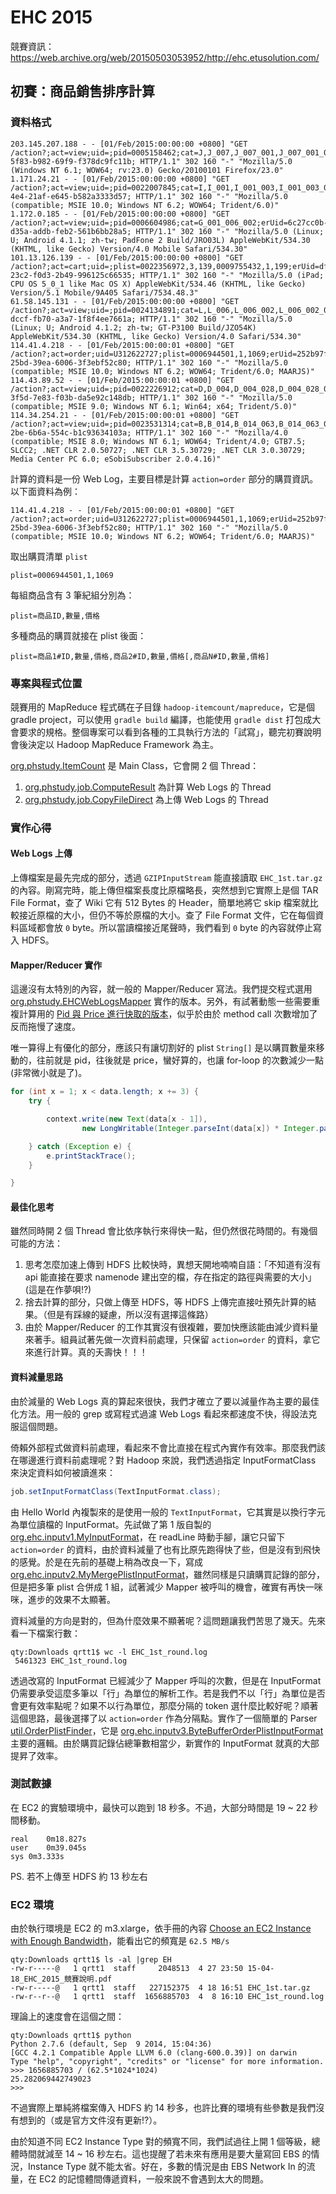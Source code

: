 # EHC 2015

競賽資訊：https://web.archive.org/web/20150503053952/http://ehc.etusolution.com/

## 初賽：商品銷售排序計算

### 資料格式

```
203.145.207.188 - - [01/Feb/2015:00:00:00 +0800] "GET /action?;act=view;uid=;pid=0005158462;cat=J,J_007,J_007_001,J_007_001_001;erUid=41ee27d6-5f83-b982-69f9-f378dc9fc11b; HTTP/1.1" 302 160 "-" "Mozilla/5.0 (Windows NT 6.1; WOW64; rv:23.0) Gecko/20100101 Firefox/23.0"
1.171.24.21 - - [01/Feb/2015:00:00:00 +0800] "GET /action?;act=view;uid=;pid=0022007845;cat=I,I_001,I_001_003,I_001_003_016;erUid=a6ef6b96-4e4-21af-e645-b582a3333d57; HTTP/1.1" 302 160 "-" "Mozilla/5.0 (compatible; MSIE 10.0; Windows NT 6.2; WOW64; Trident/6.0)"
1.172.0.185 - - [01/Feb/2015:00:00:00 +0800] "GET /action?;act=view;uid=;pid=0006604986;cat=G_001_006_002;erUid=6c27cc0b-d35a-addb-feb2-561b6bb28a5; HTTP/1.1" 302 160 "-" "Mozilla/5.0 (Linux; U; Android 4.1.1; zh-tw; PadFone 2 Build/JRO03L) AppleWebKit/534.30 (KHTML, like Gecko) Version/4.0 Mobile Safari/534.30"
101.13.126.139 - - [01/Feb/2015:00:00:00 +0800] "GET /action?;act=cart;uid=;plist=0022356972,3,139,0009755432,1,199;erUid=dfba63c-23c2-f0d3-2b49-996125c66535; HTTP/1.1" 302 160 "-" "Mozilla/5.0 (iPad; CPU OS 5_0_1 like Mac OS X) AppleWebKit/534.46 (KHTML, like Gecko) Version/5.1 Mobile/9A405 Safari/7534.48.3"
61.58.145.131 - - [01/Feb/2015:00:00:00 +0800] "GET /action?;act=view;uid=;pid=0024134891;cat=L,L_006,L_006_002,L_006_002_030;erUid=280f45c-dccf-fb70-a3a7-1f8f4ee7661a; HTTP/1.1" 302 160 "-" "Mozilla/5.0 (Linux; U; Android 4.1.2; zh-tw; GT-P3100 Build/JZO54K) AppleWebKit/534.30 (KHTML, like Gecko) Version/4.0 Safari/534.30"
114.41.4.218 - - [01/Feb/2015:00:00:01 +0800] "GET /action?;act=order;uid=U312622727;plist=0006944501,1,1069;erUid=252b97f1-25bd-39ea-6006-3f3ebf52c80; HTTP/1.1" 302 160 "-" "Mozilla/5.0 (compatible; MSIE 10.0; Windows NT 6.2; WOW64; Trident/6.0; MAARJS)"
114.43.89.52 - - [01/Feb/2015:00:00:01 +0800] "GET /action?;act=view;uid=;pid=0022226912;cat=D,D_004,D_004_028,D_004_028_095;erUid=7ec350c-3f5d-7e83-f03b-da5e92c148db; HTTP/1.1" 302 160 "-" "Mozilla/5.0 (compatible; MSIE 9.0; Windows NT 6.1; Win64; x64; Trident/5.0)"
114.34.254.21 - - [01/Feb/2015:00:00:01 +0800] "GET /action?;act=view;uid=;pid=0023531314;cat=B,B_014,B_014_063,B_014_063_003;erUid=1f56717c-2be-6b6a-554c-b1c93634103a; HTTP/1.1" 302 160 "-" "Mozilla/4.0 (compatible; MSIE 8.0; Windows NT 6.1; WOW64; Trident/4.0; GTB7.5; SLCC2; .NET CLR 2.0.50727; .NET CLR 3.5.30729; .NET CLR 3.0.30729; Media Center PC 6.0; eSobiSubscriber 2.0.4.16)"
```

計算的資料是一份 Web Log，主要目標是計算 `action=order` 部分的購買資訊。以下面資料為例：

```
114.41.4.218 - - [01/Feb/2015:00:00:01 +0800] "GET /action?;act=order;uid=U312622727;plist=0006944501,1,1069;erUid=252b97f1-25bd-39ea-6006-3f3ebf52c80; HTTP/1.1" 302 160 "-" "Mozilla/5.0 (compatible; MSIE 10.0; Windows NT 6.2; WOW64; Trident/6.0; MAARJS)"
```

取出購買清單 `plist`

```
plist=0006944501,1,1069
```

每組商品含有 3 筆紀組分別為：

```
plist=商品ID,數量,價格
```

多種商品的購買就接在 plist 後面：

```
plist=商品1#ID,數量,價格,商品2#ID,數量,價格[,商品N#ID,數量,價格]
```

### 專案與程式位置

競賽用的 MapReduce 程式碼在子目錄 `hadoop-itemcount/mapreduce`，它是個 gradle project，可以使用 `gradle build` 編譯，也能使用 `gradle dist` 打包成大會要求的規格。整個專案可以看到各種的工具執行方法的「試寫」，聽完初賽說明會後決定以 Hadoop MapReduce Framework 為主。

[org.phstudy.ItemCount](https://github.com/phstudy/ehc2015/blob/8c5d38a663565692c615028a702ab13599550e34/hadoop-itemcount/mapreduce/src/main/java/org/phstudy/ItemCount.java) 是 Main Class，它會開 2 個 Thread：

1. [org.phstudy.job.ComputeResult](https://github.com/phstudy/ehc2015/blob/8c5d38a663565692c615028a702ab13599550e34/hadoop-itemcount/mapreduce/src/main/java/org/phstudy/job/ComputeResult.java) 為計算 Web Logs 的 Thread
1. [org.phstudy.job.CopyFileDirect](https://github.com/phstudy/ehc2015/blob/8c5d38a663565692c615028a702ab13599550e34/hadoop-itemcount/mapreduce/src/main/java/org/phstudy/job/CopyFileDirect.java) 為上傳 Web Logs 的 Thread

### 實作心得

#### Web Logs 上傳 

上傳檔案是最先完成的部分，透過 `GZIPInputStream` 能直接讀取 `EHC_1st.tar.gz` 的內容。剛寫完時，能上傳但檔案長度比原檔略長，突然想到它實際上是個 TAR File Format，查了 Wiki 它有 512 Bytes 的 Header，簡單地將它 skip 檔案就比較接近原檔的大小，但仍不等於原檔的大小。查了 File Format 文件，它在每個資料區域都會放 `0` byte。所以當讀檔接近尾聲時，我們看到 `0` byte 的內容就停止寫入 HDFS。

#### Mapper/Reducer 實作

這邊沒有太特別的內容，就一般的 Mapper/Reducer 寫法。我們提交程式選用 [org.phstudy.EHCWebLogsMapper](https://github.com/phstudy/ehc2015/blob/8c5d38a663565692c615028a702ab13599550e34/hadoop-itemcount/mapreduce/src/main/java/org/phstudy/EHCWebLogsMapper.java) 實作的版本。另外，有試著動態一些需要重複計算用的 [Pid 與 Price 進行快取的版本](https://github.com/phstudy/ehc2015/blob/8c5d38a663565692c615028a702ab13599550e34/hadoop-itemcount/mapreduce/src/main/java/org/phstudy/EHCWebLogsCachedPidPricedMapper.java)，似乎於由於 method call 次數增加了反而拖慢了速度。

唯一算得上有優化的部分，應該只有讓切割好的 plist `String[]` 是以購買數量來移動的，往前就是 pid，往後就是 price，蠻好算的，也讓 for-loop 的次數減少一點 (非常微小就是了)。

```java
for (int x = 1; x < data.length; x += 3) {
    try {

        context.write(new Text(data[x - 1]),
                new LongWritable(Integer.parseInt(data[x]) * Integer.parseInt(data[x + 1])));

    } catch (Exception e) {
        e.printStackTrace();
    }

}
```

#### 最佳化思考

雖然同時開 2 個 Thread 會比依序執行來得快一點，但仍然很花時間的。有幾個可能的方法：

1. 思考怎麼加速上傳到 HDFS 比較快時，異想天開地喃喃自語：「不知道有沒有 api 能直接在要求 namenode 建出空的檔，存在指定的路徑與需要的大小」(這是在作夢唄!?)
1. 捨去計算的部分，只做上傳至 HDFS，等 HDFS 上傳完直接吐預先計算的結果。（但是有踩線的疑慮，所以沒有選擇這條路）
1. 由於 Mapper/Reducer 的工作其實沒有很複雜，要加快應該能由減少資料量來著手。組員試著先做一次資料前處理，只保留 `action=order` 的資料，拿它來進行計算。真的夭壽快！！！


#### 資料減量思路

由於減量的 Web Logs 真的算起來很快，我們才確立了要以減量作為主要的最佳化方法。用一般的 grep 或寫程式過濾 Web Logs 看起來都速度不快，得設法克服這個問題。

倚賴外部程式做資料前處理，看起來不會比直接在程式內實作有效率。那麼我們該在哪邊進行資料前處理呢？對 Hadoop 來說，我們透過指定 InputFormatClass 來決定資料如何被讀進來：

```java
job.setInputFormatClass(TextInputFormat.class);
```

由 Hello World 內複製來的是使用一般的 `TextInputFormat`，它其實是以換行字元為單位讀檔的 InputFormat。先試做了第 1 版自製的 [org.ehc.inputv1.MyInputFormat](https://github.com/phstudy/ehc2015/blob/8c5d38a663565692c615028a702ab13599550e34/hadoop-itemcount/mapreduce/src/main/java/org/ehc/inputv1/MyInputFormat.java)，在 readLine 時動手腳，讓它只留下 `action=order` 的資料，由於資料減量了也有比原先跑得快了些，但是沒有到飛快的感覺。於是在先前的基礎上稍為改良一下，寫成 [org.ehc.inputv2.MyMergePlistInputFormat](https://github.com/phstudy/ehc2015/blob/8c5d38a663565692c615028a702ab13599550e34/hadoop-itemcount/mapreduce/src/main/java/org/ehc/inputv2/MyMergePlistInputFormat.java)，雖然同樣是只讀購買記錄的部分，但是把多筆 plist 合併成 1 組，試著減少 Mapper 被呼叫的機會，確實有再快一咪咪，進步的效果不太顯著。

資料減量的方向是對的，但為什麼效果不顯著呢？這問題讓我們苦思了幾天。先來看一下檔案行數：

```
qty:Downloads qrtt1$ wc -l EHC_1st_round.log
 5461323 EHC_1st_round.log
```

透過改寫的 InputFormat 已經減少了 Mapper 呼叫的次數，但是在 InputFormat 仍需要承受這麼多筆以「行」為單位的解析工作。若是我們不以「行」為單位是否會更有效率點呢？如果不以行為單位，那麼分隔的 token 選什麼比較好呢？順著這個思路，最後選擇了以 `action=order` 作為分隔點。實作了一個簡單的 Parser [util.OrderPlistFinder](https://github.com/phstudy/ehc2015/blob/8c5d38a663565692c615028a702ab13599550e34/hadoop-itemcount/mapreduce/src/main/java/util/OrderPlistFinder.java)，它是 [org.ehc.inputv3.ByteBufferOrderPlistInputFormat](https://github.com/phstudy/ehc2015/blob/8c5d38a663565692c615028a702ab13599550e34/hadoop-itemcount/mapreduce/src/main/java/org/ehc/inputv3/ByteBufferOrderPlistInputFormat.java) 主要的邏輯。由於購買記錄佔總筆數相當少，新實作的 InputFormat 就真的大部提昇了效率。


### 測試數據

在 EC2 的實驗環境中，最快可以跑到 18 秒多。不過，大部分時間是 19 ~ 22 秒間移動。

```
real	0m18.827s
user	0m39.045s
sys	0m3.333s
```

PS. 若不上傳至 HDFS 約 13 秒左右


### EC2 環境

由於執行環境是 EC2 的 m3.xlarge，依手冊的內容 [Choose an EC2 Instance with Enough Bandwidth](http://docs.aws.amazon.com/AWSEC2/latest/UserGuide/ebs-ec2-config.html)，能看出它的頻寬是 `62.5 MB/s`

```
qty:Downloads qrtt1$ ls -al |grep EH
-rw-r-----@   1 qrtt1  staff     2048513  4 27 23:50 15-04-18_EHC_2015_競賽說明.pdf
-rw-r-----@   1 qrtt1  staff   227152375  4 18 16:51 EHC_1st.tar.gz
-rw-r--r--@   1 qrtt1  staff  1656885703  4  8 16:10 EHC_1st_round.log
```

理論上的速度會在這個之間：

```
qty:Downloads qrtt1$ python
Python 2.7.6 (default, Sep  9 2014, 15:04:36)
[GCC 4.2.1 Compatible Apple LLVM 6.0 (clang-600.0.39)] on darwin
Type "help", "copyright", "credits" or "license" for more information.
>>> 1656885703 / (62.5*1024*1024)
25.282069442749023
>>>
```

不過實際上單純將檔案傳入 HDFS 約 14 秒多，也許比賽的環境有些參數是我們沒有想到的（或是官方文件沒有更新!?）。

由於知道不同 EC2 Instance Type 對的頻寬不同，我們試過往上開 1 個等級，總體時間就減至 14 ~ 16 秒左右。這也提醒了若未來有應用是要大量寫回 EBS 的情況，Instance Type 就不能太省。好在，多數的情況是由 EBS Network In 的流量，在 EC2 的記憶體間傳遞資料，一般來說不會遇到太大的問題。


